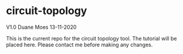 # circuit-topology

V1.0
Duane Moes
13-11-2020

This is the current repo for the circuit topology tool.
The tutorial will be placed here.
Please contact me before making any changes.